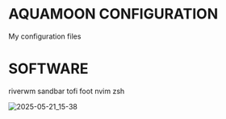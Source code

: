 # AQUAMOON CONFIGURATION

My configuration files

# SOFTWARE
riverwm
sandbar
tofi
foot
nvim
zsh

![2025-05-21_15-38](https://github.com/user-attachments/assets/2a143d41-6035-45c1-94b1-bd02d94e6ebc)
